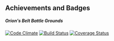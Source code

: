 ## Achievements and Badges
##### Orion's Belt Battle Grounds

[![Code Climate](https://codeclimate.com/github/orionsbelt-battlegrounds/achievements.png)](https://codeclimate.com/github/orionsbelt-battlegrounds/achievements) [![Build Status](https://travis-ci.org/orionsbelt-battlegrounds/achievements.png?branch=master)](https://travis-ci.org/orionsbelt-battlegrounds/achievements) [![Coverage Status](https://coveralls.io/repos/orionsbelt-battlegrounds/achievements/badge.png)](https://coveralls.io/r/orionsbelt-battlegrounds/achievements)
